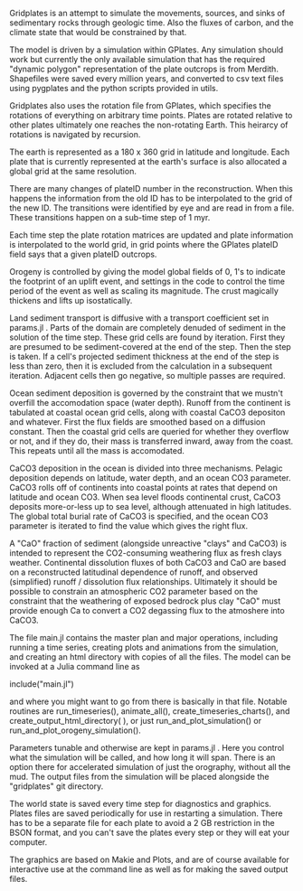 Gridplates is an attempt to simulate the movements, sources, and sinks of sedimentary rocks through geologic time. Also the fluxes of carbon, and the climate state that would be constrained by that.  

The model is driven by a simulation within GPlates.  Any simulation should work but currently the only available simulation that has the required "dynamic polygon" representation of the plate outcrops is from Merdith.  Shapefiles were saved every million years, and converted to csv text files using pygplates and the python scripts provided in utils.  

Gridplates also uses the rotation file from GPlates, which specifies the rotations of everything on arbitrary time points.  Plates are rotated relative to other plates ultimately one reaches the non-rotating Earth.  This heirarcy of rotations is navigated by recursion.

The earth is represented as a 180 x 360 grid in latitude and longitude.  Each plate that is currently represented at the earth's surface is also allocated a global grid at the same resolution.  

There are many changes of plateID number in the reconstruction.  When this happens the information from the old ID has to be interpolated to the grid of the new ID.  The transitions were identified by eye and are read in from a file.  These transitions happen on a sub-time step of 1 myr.  

Each time step the plate rotation matrices are updated and plate information is interpolated to the world grid, in grid points where the GPlates plateID field says that a given plateID outcrops.  

Orogeny is controlled by giving the model global fields of 0, 1's to indicate the footprint of an uplift event, and settings in the code to control the time period of the event as well as scaling its magnitude.  The crust magically thickens and lifts up isostatically.  

Land sediment transport is diffusive with a transport coefficient set in params.jl . Parts of the domain are completely denuded of sediment in the solution of the time step.  These grid cells are found by iteration.  First they are presumed to be sediment-covered at the end of the step.  Then the step is taken.  If a cell's projected sediment thickness at the end of the step is less than zero, then it is excluded from the calculation in a subsequent iteration.  Adjacent cells then go negative, so multiple passes are required.

Ocean sediment deposition is governed by the constraint that we mustn't overfill the accomodation space (water depth).  Runoff from the continent is tabulated at coastal ocean grid cells, along with coastal CaCO3 depositon and whatever.  First the flux fields are smoothed based on a diffusion constant.  Then the coastal grid cells are queried for whether they overflow or not, and if they do, their mass is transferred inward, away from the coast.  This repeats until all the mass is accomodated.  

CaCO3 deposition in the ocean is divided into three mechanisms.  Pelagic deposition depends on latitude, water depth, and an ocean CO3 parameter.  CaCO3 rolls off of continents into coastal points at rates that depend on latitude and ocean CO3.  When sea level floods continental crust, CaCO3 deposits more-or-less up to sea level, although attenuated in high latitudes.  The global total burial rate of CaCO3 is specified, and the ocean CO3 parameter is iterated to find the value which gives the right flux.  

A "CaO" fraction of sediment (alongside unreactive "clays" and CaCO3) is intended to represent the CO2-consuming weathering flux as fresh clays weather.  Continental dissolution fluxes of both CaCO3 and CaO are based on a reconstructed latitudinal dependence of runoff, and observed (simplified) runoff / dissolution flux relationships.  Ultimately it should be possible to constrain an atmospheric CO2 parameter based on the constraint that the weathering of exposed bedrock plus clay "CaO" must provide enough Ca to convert a CO2 degassing flux to the atmoshere into CaCO3.   

The file main.jl contains the master plan and major operations, including running a time series, creating plots and animations from the simulation, and creating an html directory with copies of all the files.  The model can be invoked at a Julia command line as 

include("main.jl")

and where you might want to go from there is basically in that file.  Notable routines are run_timeseries(), animate_all(), create_timeseries_charts(), and create_output_html_directory( ), or just run_and_plot_simulation() or run_and_plot_orogeny_simulation().  

Parameters tunable and otherwise are kept in params.jl .  Here you control what the simulation will be called, and how long it will span.  There is an option there for accelerated simulation of just the orography, without all the mud.  The output files from the simulation will be placed alongside the "gridplates" git directory.  

The world state is saved every time step for diagnostics and graphics.  Plates files are saved periodically for use in restarting a simulation.  There has to be a separate file for each plate to avoid a 2 GB restriction in the BSON format, and you can't save the plates every step or they will eat your computer.  

The graphics are based on Makie and Plots, and are of course available for interactive use at the command line as well as for making the saved output files. 


